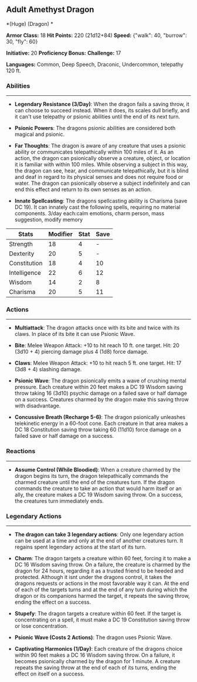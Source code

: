 ## Adult Amethyst Dragon
*(Huge) (Dragon) *

**Armor Class:** 18
**Hit Points:** 220 (21d12+84)
**Speed:** {"walk": 40, "burrow": 30, "fly": 60}

**Initiative:** 20
**Proficiency Bonus:**
**Challenge:** 17

**Languages:** Common, Deep Speech, Draconic, Undercommon, telepathy 120 ft.

### Abilities
 --- 
- **Legendary Resistance (3/Day)**: When the dragon fails a saving throw, it can choose to succeed instead. When it does, its scales dull briefly, and it can't use telepathy or psionic abilities until the end of its next turn.

- **Psionic Powers**: The dragons psionic abilities are considered both magical and psionic.

- **Far Thoughts**: The dragon is aware of any creature that uses a psionic ability or communicates telepathically within 100 miles of it. As an action, the dragon can psionically observe a creature, object, or location it is familiar with within 100 miles. While observing a subject in this way, the dragon can see, hear, and communicate telepathically, but it is blind and deaf in regard to its physical senses and does not require food or water. The dragon can psionically observe a subject indefinitely and can end this effect and return to its own senses as an action.

- **Innate Spellcasting**: The dragons spellcasting ability is Charisma (save DC 19). It can innately cast the following spells, requiring no material components. 3/day each:calm emotions, charm person, mass suggestion, modify memory



| Stats | Modifier | Stat | Save
| ---- | ---- | ---- | ---- |
| Strength | 18 | 4 | - |
| Dexterity | 20 | 5 | - |
| Constitution | 18 | 4 | 10 |
| Intelligence | 22 | 6 | 12 |
| Wisdom | 14 | 2 | 8 |
| Charisma | 20 | 5 | 11 |

### Actions
 --- 
- **Multiattack**: The dragon attacks once with its bite and twice with its claws. In place of its bite  it can use Psionic Wave.

- **Bite**: Melee Weapon Attack: +10 to hit  reach 10 ft.  one target. Hit: 20 (3d10 + 4) piercing damage plus 4 (1d8) force damage.

- **Claws**: Melee Weapon Attack: +10 to hit  reach 5 ft.  one target. Hit: 17 (3d8 + 4) slashing damage.

- **Psionic Wave**: The dragon psionically emits a wave of crushing mental pressure. Each creature within 20 feet makes a DC 19 Wisdom saving throw  taking 16 (3d10) psychic damage on a failed save or half damage on a success. Creatures charmed by the dragon make this saving throw with disadvantage.

- **Concussive Breath (Recharge 5-6)**: The dragon psionically unleashes telekinetic energy in a 60-foot cone. Each creature in that area makes a DC 18 Constitution saving throw  taking 60 (11d10) force damage on a failed save or half damage on a success.

### Reactions
 --- 
- **Assume Control (While Bloodied)**: When a creature charmed by the dragon begins its turn, the dragon telepathically commands the charmed creature until the end of the creatures turn. If the dragon commands the creature to take an action that would harm itself or an ally, the creature makes a DC 19 Wisdom saving throw. On a success, the creatures turn immediately ends.

### Legendary Actions
 --- 
- **The dragon can take 3 legendary actions**: Only one legendary action can be used at a time and only at the end of another creatures turn. It regains spent legendary actions at the start of its turn.

- **Charm**: The dragon targets a creature within 60 feet, forcing it to make a DC 16 Wisdom saving throw. On a failure, the creature is charmed by the dragon for 24 hours, regarding it as a trusted friend to be heeded and protected. Although it isnt under the dragons control, it takes the dragons requests or actions in the most favorable way it can. At the end of each of the targets turns and at the end of any turn during which the dragon or its companions harmed the target, it repeats the saving throw, ending the effect on a success.

- **Stupefy**: The dragon targets a creature within 60 feet. If the target is concentrating on a spell, it must make a DC 19 Constitution saving throw or lose concentration.

- **Psionic Wave (Costs 2 Actions)**: The dragon uses Psionic Wave.

- **Captivating Harmonics (1/Day)**: Each creature of the dragons choice within 90 feet makes a DC 16 Wisdom saving throw. On a failure, it becomes psionically charmed by the dragon for 1 minute. A creature repeats the saving throw at the end of each of its turns, ending the effect on itself on a success.

